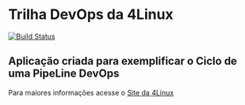 # Trilha DevOps da 4Linux

[![Build Status](https://travis-ci.com/webjoel/DevOpsLab-HelloWorld.svg?branch=master)](https://travis-ci.com/webjoel/DevOpsLab-HelloWorld)

## Aplicação criada para exemplificar o Ciclo de uma PipeLine DevOps


Para maiores informações acesse o [Site da 4Linux](https://www.4linux.com.br/cursos/devops)
